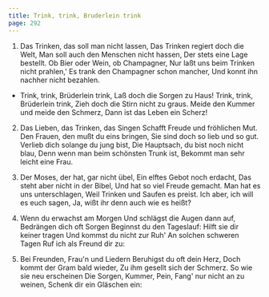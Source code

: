 ```yaml
---
title: Trink, trink, Bruderlein trink
page: 292
---  
```



1. Das Trinken, das soll man nicht lassen,
Das Trinken regiert doch die Welt,
Man soll auch den Menschen nicht hassen,
Der stets eine Lage bestellt.
Ob Bier oder Wein, ob Champagner,
Nur laßt uns beim Trinken nicht prahlen,'
Es trank den Champagner schon mancher,
Und konnt ihn nachher nicht bezahlen.


- Trink, trink, Brüderlein trink,
Laß doch die Sorgen zu Haus!
Trink, trink, Brüderlein trink,
Zieh doch die Stirn nicht zu graus.
Meide den Kummer und meide den Schmerz,
Dann ist das Leben ein Scherz!


2. Das Lieben, das Trinken, das Singen
Schafft Freude und fröhlichen Mut.
Den Frauen, den mußt du eins bringen,
Sie sind doch so lieb und so gut.
Verlieb dich solange du jung bist,
Die Hauptsach, du bist noch nicht blau,
Denn wenn man beim schönsten Trunk ist,
Bekommt man sehr leicht eine Frau.


3. Der Moses, der hat, gar nicht übel,
Ein elftes Gebot noch erdacht,
Das steht aber nicht in der Bibel,
Und hat so viel Freude gemacht.
Man hat es uns unterschlagen,
Weil Trinken und Saufen es preist.
Ich aber, ich will es euch sagen,
Ja, wißt ihr denn auch wie es heißt?


4. Wenn du erwachst am Morgen
Und schlägst die Augen dann auf,
Bedrängen dich oft Sorgen
Beginnst du den Tageslauf:
Hilft sie dir keiner tragen
Und kommst du nicht zur Ruh'
An solchen schweren Tagen
Ruf ich als Freund dir zu:


5. Bei Freunden, Frau'n und Liedern
Beruhigst du oft dein Herz,
Doch kommt der Gram bald wieder,
Zu ihm gesellt sich der Schmerz.
So wie sie neu erscheinen
Die Sorgen, Kummer, Pein,
Fang' nur nicht an zu weinen,
Schenk dir ein Gläschen ein: